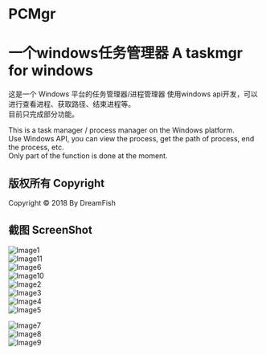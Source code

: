 ﻿# PCMgr
一个windows任务管理器 A taskmgr for windows
===
这是一个 Windows 平台的任务管理器/进程管理器
使用windows api开发，可以进行查看进程、获取路径、结束进程等。<br/>
目前只完成部分功能。<br/>

This is a task manager / process manager on the Windows platform.<br/>
Use Windows API, you can view the process, get the path of process, end the process, etc. <br/>
Only part of the function is done at the moment.<br/>

版权所有 Copyright
---
Copyright © 2018 By DreamFish<br/>

截图 ScreenShot
---
![Image1](https://raw.githubusercontent.com/717021/PCMgr/master/image1.png)<br/>
![Image11](https://raw.githubusercontent.com/717021/PCMgr/master/image11.png)<br/>
![Image6](https://raw.githubusercontent.com/717021/PCMgr/master/image6.png)<br/>
![Image10](https://raw.githubusercontent.com/717021/PCMgr/master/image10.png)<br/>
![Image2](https://raw.githubusercontent.com/717021/PCMgr/master/image2.png)<br/>
![Image3](https://raw.githubusercontent.com/717021/PCMgr/master/image3.png)<br/>
![Image4](https://raw.githubusercontent.com/717021/PCMgr/master/image4.png)<br/>
![Image5](https://raw.githubusercontent.com/717021/PCMgr/master/image5.png)<br/>

![Image7](https://raw.githubusercontent.com/717021/PCMgr/master/image7.png)<br/>
![Image8](https://raw.githubusercontent.com/717021/PCMgr/master/image8.png)<br/>
![Image9](https://raw.githubusercontent.com/717021/PCMgr/master/image9.png)<br/>

